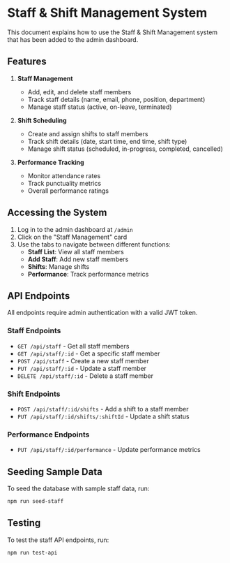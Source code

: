 # Staff & Shift Management System

This document explains how to use the Staff & Shift Management system that has been added to the admin dashboard.

## Features

1. **Staff Management**
   - Add, edit, and delete staff members
   - Track staff details (name, email, phone, position, department)
   - Manage staff status (active, on-leave, terminated)

2. **Shift Scheduling**
   - Create and assign shifts to staff members
   - Track shift details (date, start time, end time, shift type)
   - Manage shift status (scheduled, in-progress, completed, cancelled)

3. **Performance Tracking**
   - Monitor attendance rates
   - Track punctuality metrics
   - Overall performance ratings

## Accessing the System

1. Log in to the admin dashboard at `/admin`
2. Click on the "Staff Management" card
3. Use the tabs to navigate between different functions:
   - **Staff List**: View all staff members
   - **Add Staff**: Add new staff members
   - **Shifts**: Manage shifts
   - **Performance**: Track performance metrics

## API Endpoints

All endpoints require admin authentication with a valid JWT token.

### Staff Endpoints
- `GET /api/staff` - Get all staff members
- `GET /api/staff/:id` - Get a specific staff member
- `POST /api/staff` - Create a new staff member
- `PUT /api/staff/:id` - Update a staff member
- `DELETE /api/staff/:id` - Delete a staff member

### Shift Endpoints
- `POST /api/staff/:id/shifts` - Add a shift to a staff member
- `PUT /api/staff/:id/shifts/:shiftId` - Update a shift status

### Performance Endpoints
- `PUT /api/staff/:id/performance` - Update performance metrics

## Seeding Sample Data

To seed the database with sample staff data, run:

```bash
npm run seed-staff
```

## Testing

To test the staff API endpoints, run:

```bash
npm run test-api
```